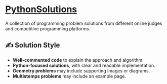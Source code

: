 # [PythonSolutions](https://vic-nas.github.io/PythonSolutions/)

A collection of programming problem solutions from different online judges and competitive programming platforms.

## ✍️ Solution Style

- **Well-commented code** to explain the approach and algorithm.  
- **Python-focused solutions**, with clear and readable implementation.  
- **Geometry problems** may include supporting images or diagrams.  
- **Multistemps problems** may include an example page.

